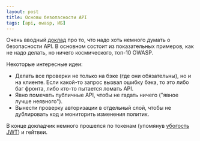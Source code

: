 ```yaml
---
layout: post
title: Основы безопасности API
tags: [api, owasp, ИБ]
---
```

Очень вводный [доклад](https://www.youtube.com/watch?v=7UBm8QFTaq0) про то, что надо хоть немного думать о безопасности API.
В основном состоит из показательных примеров, как не надо делать, но ничего космического, топ-10 OWASP. 

Некоторые интересные идеи:
* Делать все проверки не только на бэке (где они обязательны), но и на клиенте. Если какой-то запрос вызвал ошибку бэка, то это либо баг фронта, либо кто-то пытается ломать API.
* Явно помечать публичные API, чтобы не гадать ничего ("явное лучше неявного").
* Вынести проверку авторизации в отдельный слой, чтобы не дублировать код и мониторить изменения политик.

В конце докладчик немного прошелся по токенам (упомянув [убогость JWT](https://42crunch.com/7-ways-to-avoid-jwt-pitfalls/)) и гейтвеи.
